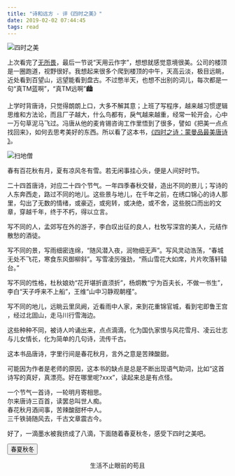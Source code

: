 ```yaml
---
title: "诗和远方 - 评《四时之美》"
date: 2019-02-02 07:44:45
tags: read
---
```


![四时之美](https://img3.doubanio.com/lpic/s29715045.jpg)

上次看完了[无所畏](https://izualzhy.cn/wsw-reading)，最后一节说“天用云作字”，想想就感觉意境很美。公司的楼顶是一圈跑道，视野很好。我想起来很多个爬到楼顶的中午，天高云淡，极目远眺，近处看到百望山，远望能看到盘古。不过憋半天，也想不出别的词儿，每次都是一句“真TM蓝啊”，“真TM远啊”🏙

上学时背唐诗，只觉得朗朗上口，大多不解其意；上班了写程序，越来越习惯逻辑思维和方法论，而且厂子越大，什么鸟都有，戾气越来越重，经常一轮开会，心中一万句草泥马飞过。冯唐从他的麦肯锡咨询工作里悟到了很多，譬如《把美一点点找回来》，如何去思考美好的东西。所以看了这本书，[《四时之诗：蒙曼品最美唐诗
》](https://book.douban.com/subject/30160617/)。

![扫地僧](https://gss2.bdstatic.com/-fo3dSag_xI4khGkpoWK1HF6hhy/baike/c0%3Dbaike80%2C5%2C5%2C80%2C26/sign=c091e7cd022442a7ba03f5f7b02ac62e/6159252dd42a28346a5beb4556b5c9ea14cebffb.jpg)

春有百花秋有月，夏有凉风冬有雪。若无闲事挂心头，便是人间好时节。

二十四首唐诗，对应二十四个节气。一年四季春秋交替，造出不同的景儿；写诗的人东奔西走，路过不同的地儿。这些景与地儿，在千年之前，在绣口锦心的诗人那里，勾出了无数的情绪，或豪迈，或宛转，或决绝，或不舍，这些脱口而出的文章，穿越千年，终于不朽，得以立言。

写不同的人，孟郊写在外的游子，李白叹出征的良人，杜牧写深宫的美人，元结作散愁的酒徒。  

写不同的景，写雨细密连绵，“随风潜入夜，润物细无声”。写风灵动浩荡，“春城无处不飞花，寒食东风御柳斜”。写雪凌厉强劲，“燕山雪花大如席，片片吹落轩辕台。”  

写不同的性格，杜秋娘劝“花开堪折直须折”，杨炯教“宁为百夫长，不做一书生”，李白“天子呼来不上船”，王维“山中习静观朝槿”。  

写不同的地儿，远眺云里凤阙，近看雨中人家，来到花重锦官城，看到宅即鲁王宫
，经过北固山，走马川行雪海边。  

这些种种不同，被诗人吟诵出来，点点滴滴，化为国仇家恨与风花雪月、凌云壮志与儿女情长，化为简单的几句诗，流传千古。  

这本书品唐诗，字里行间是春花秋月，言外之意是苦辣酸甜。

可能因为作者是老师的原因，这本书的缺点是总是不断出现语气助词，比如“这首诗写的真好，真漂亮。好在哪里呢?xxx”，读起来总是有点怪。

一个节气一首诗，一轮明月寄相思。  
尔来唐诗三百首，读罢总叫世人痴。  
春花秋月酒间事，苦辣酸甜杯中人。  
三千铁骑随风去，千古文章震古今。  

好了，一滴墨水被我挤成了八滴，下面随着春夏秋冬，感受下四时之美吧。

<style type="text/css">
.poem {
    background-image: url("assets/images/gufeng.jpg");
    font-family:KaiTi;
    text-align:center;
    width: 100%;
    height: 100%;
    background-size:100% 100%;
}
</style>

<script type="text/javascript">
var i = 0;
var poems = new Array()
poems[0] = '<b>《和晋陵陆丞早春游望》（立春）和晋陵陆丞早春游望</b><br> 杜审言<br> 独有宦游人，偏惊物候新。<br> 云霞出海曙，梅柳渡江春。<br> 淑气催黄鸟，晴光转绿苹。<br> 忽闻歌古调，归思欲沾巾。<br>'
poems[1] = '<b>正月十五夜</b><br> 苏味道<br> 火树银花合，星桥铁锁开。<br> 暗尘随马去，明月逐人来。<br> 游伎皆秾李，行歌尽落梅。<br> 金吾不禁夜，玉漏莫相催。<br>'
poems[2] = '<b>长干行</b><br> 李白<br> 妾发初覆额，折花门前剧。<br>郎骑竹马来，绕床弄青梅。<br> 同居长干里，两小无嫌猜。<br>十四为君妇，羞颜未尝开。<br> 低头向暗壁，千唤不一回。<br>十五始展眉，愿同尘与灰。<br> 常存抱柱信，岂上望夫台。<br>十六君远行，瞿塘滟滪堆。<br> 五月不可触，猿声天上哀。<br>门前迟行迹，一一生绿苔。<br> 苔深不能扫，落叶秋风早。<br>八月蝴蝶黄，双飞西园草。<br> 感此伤妾心，坐愁红颜老。<br>早晚下三巴，预将书报家。<br> 相迎不道远，直至长风沙。<br>'
poems[3] = '<b>春夜喜雨</b><br> 杜甫<br> 好雨知时节，当春乃发生。<br> 随风潜入夜，润物细无声。<br> 野径云俱黑，江船火独明。<br> 晓看红湿处，花重锦官城。<br> '
poems[4] = '<b>金缕衣</b><br> 杜秋娘<br> 劝君莫惜金缕衣，劝君惜取少年时。<br> 花开堪折直须折，莫待无花空折枝。<br>'
poems[5] = '<b>寒食</b><br> 韩翃<br> 春城无处不飞花，寒食东风御柳斜。<br> 日暮汉宫传蜡烛，轻烟散入五侯家。<br>'
poems[6] = '<b>奉和圣制从蓬莱向兴庆阁道中留春雨中春望之作应制</b><br> 王维<br> 渭水自萦秦塞曲，黄山旧绕汉宫斜。<br> 銮舆迥出千门柳，阁道回看上苑花。<br> 云里帝城双凤阙，雨中春树万人家。<br> 为乘阳气行时令，不是宸游玩物华。<br>'
poems[7] = '<b>夏日南亭怀辛大</b><br> 孟浩然<br> 山光忽西落，池月渐东上。<br> 散发乘夕凉，开轩卧闲敞。<br> 荷风送香气，竹露滴清响。<br> 欲取鸣琴弹，恨无知音赏。<br> 感此怀故人，中宵劳梦想。<br> <br>'
poems[8] = '<b>游子吟</b><br> 孟郊<br> 慈母手中线，游子身上衣。<br> 临行密密缝，意恐迟迟归。<br> 谁言寸草心，报得三春晖。<br>'
poems[9] = '<b>江上吟</b><br> 李白<br> 木兰之枻沙棠舟，玉箫金管坐两头。<br> 美酒樽中置千斛，载妓随波任去留。<br> 仙人有待乘黄鹤，海客无心随白鸥。<br> 屈平辞赋悬日月，楚王台榭空山丘。<br> 兴酣落笔摇五岳，诗成笑傲凌沧洲。<br> 功名富贵若长在，汉水亦应西北流。<br>'
poems[10] = '<b>积雨辋川庄作</b><br> 王维<br> 积雨空林烟火迟，蒸藜炊黍饷东菑。<br> 漠漠水田飞白鹭，阴阴夏木啭黄鹂。<br> 山中习静观朝槿，松下清斋折露葵。<br> 野老与人争席罢，海鸥何事更相疑。<br>'
poems[11] = '<b>山亭夏日</b><br> 高骈<br> 绿树阴浓夏日长，楼台倒影入池塘。<br> 水晶帘动微风起，满架蔷薇一院香。<br>'
poems[12] = '<b>石鱼湖上醉歌</b><br> 元结<br> 石鱼湖，似洞庭，夏水欲满君山青。<br> 山为樽，水为沼，酒徒历历坐洲岛。<br> 长风连日作大浪，不能废人运酒舫。<br> 我持长瓢坐巴丘，酌饮四坐以散愁。<br>'
poems[13] = '<b>出塞</b><br> 王昌龄<br> 秦时明月汉时关，万里长征人未还。<br> 但使龙城飞将在，不教胡马度阴山。<br>'
poems[14] = '<b>山居秋暝</b><br> 王维<br> 空山新雨后，天气晚来秋。<br> 明月松间照，清泉石上流。<br> 竹喧归浣女，莲动下渔舟。<br> 随意春芳歇，王孙自可留。<br>'
poems[15] = '<b>七夕</b><br> 杜牧<br> 银烛秋光冷画屏，轻罗小扇扑流萤。<br> 天阶夜色凉如水，坐看牵牛织女星。<br>'
poems[16] = '<b>月夜忆舍弟</b><br> 杜甫<br> 戍鼓断人行，边秋一雁声。<br> 露从今夜白，月是故乡明。<br> 有弟皆分散，无家问死生。<br> 寄书长不达，况乃未休兵。<br>'
poems[17] = '<b>经邹鲁祭孔子而叹之</b><br> 唐玄宗<br> 夫子何为者，栖栖一代中。<br> 地犹鄹氏邑，宅即鲁王宫。<br> 叹凤嗟身否，伤麟怨道穷。<br> 今看两楹奠，当与梦时同。<br>'
poems[18] = '<b>十五夜望月寄杜郎中</b><br> 王建<br> 中庭地白树栖鸦，冷露无声湿桂花。<br> 今夜月明人尽望，不知秋思落谁家。<br>'
poems[19] = '<b>秋兴</b><br> 杜甫<br> 玉露凋伤枫树林，巫山巫峡气萧森。<br> 江间波浪兼天涌，塞上风云接地阴。<br> 丛菊两开他日泪，孤舟一系故园心。<br> 寒衣处处催刀尺，白帝城高急暮砧。<br>'
poems[20] = '<b>九月九日忆山东兄弟</b><br> 王维<br> 独在异乡为异客，每逢佳节倍思亲。<br> 遥知兄弟登高处，遍插茱萸少一人。<br>'
poems[21] = '<b>塞下曲</b><br> 卢纶<br> 林暗草惊风，将军夜引弓。<br> 平明寻白羽，没在石棱中。<br>'
poems[22] = '<b>终南望余雪</b><br> 祖咏<br> 终南阴岭秀，积雪浮云端。<br> 林表明霁色，城中增暮寒。<br>'
poems[23] = '<b>北风行</b><br> 李白<br> 烛龙栖寒门，光曜犹旦开。<br> 日月照之何不及此？惟有北风号怒天上来。<br> 燕山雪花大如席，片片吹落轩辕台。<br> 幽州思妇十二月，停歌罢笑双蛾摧。<br> 倚门望行人，念君长城苦寒良可哀。<br> 别时提剑救边去，遗此虎文金鞞靫。<br> 中有一双白羽箭，蜘蛛结网生尘埃。<br> 箭空在，人今战死不复回。<br> 不忍见此物，焚之已成灰。<br> 黄河捧土尚可塞，北风雨雪恨难裁。<br>'
poems[24] = '<b>问刘十九</b><br> 白居易<br> 绿蚁新醅酒，红泥小火炉。<br> 晚来天欲雪，能饮一杯无？<br>'
poems[25] = '<b>从军行</b><br> 杨炯<br> 烽火照西京，心中自不平。<br> 牙璋辞凤阙，铁骑绕龙城。<br> 雪暗凋旗画，风多杂鼓声。<br> 宁为百夫长，胜作一书生。<br>'
poems[26] = '<b>走马川行奉送封大夫出师西征</b><br> 岑参<br> 君不见走马川行雪海边，平沙莽莽黄入天。<br> 轮台九月风夜吼，一川碎石大如斗，随风满地石乱走。<br> 匈奴草黄马正肥，金山西见烟尘飞，汉家大将西出师。<br> 将军金甲夜不脱，半夜军行戈相拨，风头如刀面如割。<br> 马毛带雪汗气蒸，五花连钱旋作冰，幕中草檄砚水凝。<br> 虏骑闻之应胆慑，料知短兵不敢接，车师西门伫献捷。<br>'
poems[27] = '<b>次北固山下</b><br> 王湾<br> 客路青山外，行舟绿水前。<br> 潮平两岸阔，风正一帆悬。<br> 海日生残夜，江春入旧年。<br> 乡书何处达？归雁洛阳边。<br>'
poems[28] = '<b>子夜吴歌·春歌</b><br> 李白<br> 秦地罗敷女，采桑绿水边。<br> 素手青条上，红妆白日鲜。<br> 蚕饥妾欲去，五马莫留连。<br>'
poems[29] = '<b>子夜吴歌·夏歌</b><br> 李白<br> 镜湖三百里，菡萏发荷花。<br> 五月西施采，人看隘若耶。<br> 回舟不待月，归去越王家。<br>'
poems[30] = '<b>子夜吴歌·秋歌</b><br> 李白<br> 长安一片月，万户捣衣声。<br> 秋风吹不尽，总是玉关情。<br> 何日平胡虏，良人罢远征。<br>'
poems[31] = '<b>子夜吴歌·冬歌</b><br> 李白<br> 明朝驿使发，一夜絮征袍。<br> 素手抽针冷，那堪把剪刀。<br> 裁缝寄远道，几日到临洮？<br>'

function changePoem() {
  i++;
  if (i >= poems.length) {
    i = 0;
  }
  document.getElementById('poem-id').innerHTML = poems[i];
}
</script>

<button type="button" style="outline: none;" onclick="changePoem();">春夏秋冬<i class="fa fa-space-shuttle"></i></button>
<div class="poem" id="poem-id">
  生活不止眼前的苟且
</div>
